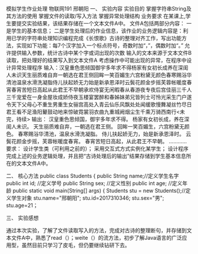 模拟学生作业处理
物联网191 邢朝阳
一、	实验内容
实验目的 掌握字符串String及其方法的使用 掌握文件的读取/写入方法 掌握异常处理结构 业务要求 在某课上,学生要提交实验结果，该结果存储在一个文本文件A中。 文件A包括两部分内容： 一是学生的基本信息； 二是学生处理后的作业信息，该作业的业务逻辑内容是：利用已学的字符串处理知识编程完成《长恨歌》古诗的整理对齐工作，写出功能方法，实现如下功能：每7个汉字加入一个标点符号，奇数时加“，”，偶数时加“。” 允许提供输入参数，统计古诗中某个字或词出现的次数 输入的文本来源于文本文件B读取，把处理好的结果写入到文本文件A 考虑操作中可能出现的异常，在程序中设计异常处理程序 输入：汉皇重色思倾国御宇多年求不得杨家有女初长成养在深闺人未识天生丽质难自弃一朝选在君王侧回眸一笑百媚生六宫粉黛无颜色春寒赐浴华清池温泉水滑洗凝脂侍儿扶起娇无力始是新承恩泽时云鬓花颜金步摇芙蓉帐暖度春宵春宵苦短日高起从此君王不早朝承欢侍宴无闲暇春从春游夜专夜后宫佳丽三千人三千宠爱在一身金屋妆成娇侍夜玉楼宴罢醉和春姊妹弟兄皆列士可怜光采生门户遂令天下父母心不重生男重生女骊宫高处入青云仙乐风飘处处闻缓歌慢舞凝丝竹尽日君王看不足渔阳鼙鼓动地来惊破霓裳羽衣曲九重城阙烟尘生千乘万骑西南行<未完，待续> 输出： 汉皇重色思倾国，御宇多年求不得。 杨家有女初长成，养在深闺人未识。 天生丽质难自弃，一朝选在君王侧。 回眸一笑百媚生，六宫粉黛无颜色。 春寒赐浴华清池，温泉水滑洗凝脂。 侍儿扶起娇无力，始是新承恩泽时。 云鬓花颜金步摇，芙蓉帐暖度春宵。 春宵苦短日高起，从此君王不早朝。 ………… 要求： 设计学生类（可利用之前的）； 采用交互式方式实例化某学生； 设计程序完成上述的业务逻辑处理，并且把“古诗处理后的输出”结果存储到学生基本信息所在的文本文件A中。 

二、	核心方法
public class Students {
public String name;//定义学生名字
public int id; //定义学号
public String sex; //定义性别
public int age; //定义年龄
public static void main(String[] args) {
 Students stu = new Students();//定义学生对象
 stu.name="邢朝阳"; 
 stu.id=2017310346;
 stu.sex="男";
 stu.age=21；

三、	实验感想

通过本次实验，了解了文件读取写入的方法，完成对古诗的整理断句，并存储到文本文件A中，熟悉了read（）；weite（）的流方法，初步了解Java语言的广泛应用型，虽然目前只学习了皮毛，但仍要继续钻研下去。
